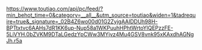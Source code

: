 https://www.toutiao.com/api/pc/feed/?min_behot_time=0&category=__all__&utm_source=toutiao&widen=1&tadrequire=true&_signature=_02B4Z6wo00d01G2ZyjgAAIDDUh98H-BPTtxtvc6AAHs7dR1KK6up-Nup58a1WKPuuhHPhtWrtoYlQEPzzFE-5LiVYH.0bZVKM9DTaLGedzYpCWw3MYjvz4Mu4GSV8vnk95xKAxdhAGNgJh.r5a